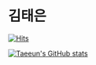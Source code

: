 # 김태은

[![Hits](https://hits.seeyoufarm.com/api/count/incr/badge.svg?url=https%3A%2F%2Fgithub.com%2Ftaeeun2%2Ftaeeun2.git&count_bg=%2379C83D&title_bg=%23555555&icon=&icon_color=%23E7E7E7&title=hits&edge_flat=false)](https://hits.seeyoufarm.com)

[![Taeeun's GitHub stats](https://github-readme-stats.vercel.app/api?username=taeeun2)](https://github.com/anuraghazra/github-readme-stats)
